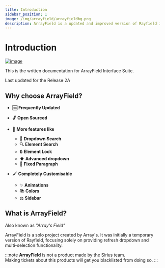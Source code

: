 ```yaml
---
title: Introduction
sidebar_position: 1
image: /img/arrayfield/arrayfieldbg.png
description: ArrayField is a updated and improved version of Rayfield interface suite for Roblox.
---
```


# Introduction

[![image](/img/arrayfield/arrayfieldbg.jpg)](https://discord.sirius.menu)

This is the written documentation for ArrayField Interface Suite.

Last updated for the Release 2A

## Why choose ArrayField?

- 🆕 **Frequently Updated**
- 🔓 **Open Sourced**
- 🎉 **More features like**

  - 🔎 **Dropdown Search**
  - 🔍 **Element Search**
  - 🔒 **Element Lock**
  - ⬆️ **Advanced dropdown**
  - 🔧 **Fixed Paragraph**

- 🖌️ **Completely Customisable**
  - ✨ **Animations**
  - 📚 **Colors**
  - ⚖️ **Sidebar**

## What is ArrayField?

Also known as _"Array's Field"_

ArrayField is a solo project created by Array's. It was initially a temporary version of Rayfield, focusing solely on providing refresh dropdown and multi-selection functionality.

:::note
**ArrayField** is not a product made by the Sirius team.  
Making tickets about this products will get you blacklisted from doing so.
:::
